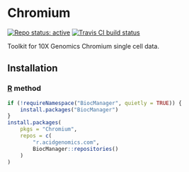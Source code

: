 # Chromium

[![Repo status: active](https://www.repostatus.org/badges/latest/active.svg)](https://www.repostatus.org/#active)
[![Travis CI build status](https://travis-ci.com/acidgenomics/Chromium.svg?branch=master)](https://travis-ci.com/acidgenomics/Chromium)

Toolkit for 10X Genomics Chromium single cell data.

## Installation

### [R][] method

```r
if (!requireNamespace("BiocManager", quietly = TRUE)) {
    install.packages("BiocManager")
}
install.packages(
    pkgs = "Chromium",
    repos = c(
        "r.acidgenomics.com",
        BiocManager::repositories()
    )
)
```

[r]: https://www.r-project.org/

